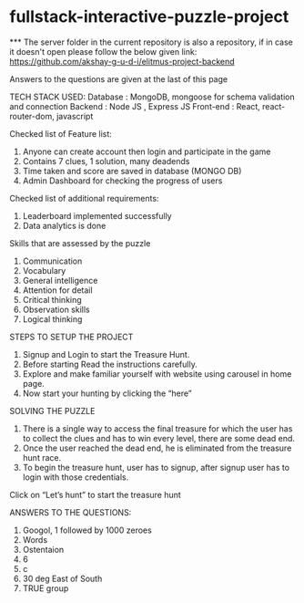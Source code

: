 # fullstack-interactive-puzzle-project

*** The server folder in the current repository is also a repository, if in case it doesn't open please follow the below given link:
https://github.com/akshay-g-u-d-i/elitmus-project-backend

Answers to the questions are given at the last of this page

TECH STACK USED: 
Database : MongoDB, mongoose for schema validation and connection
Backend : Node JS , Express JS
Front-end : React, react-router-dom, javascript

Checked list of Feature list:
1. Anyone can create account then login and participate in the game
2. Contains 7 clues, 1 solution, many deadends
3. Time taken and score are saved in database (MONGO DB)
4. Admin Dashboard for checking the progress of users

Checked list of additional requirements:
1. Leaderboard implemented successfully
2. Data analytics is done


Skills that are assessed by the puzzle
1. Communication
2. Vocabulary
3. General intelligence
4. Attention for detail
5. Critical thinking
6. Observation skills
7. Logical thinking

STEPS TO SETUP THE PROJECT
1.	Signup and Login to start the Treasure Hunt.
2.	Before starting Read the instructions carefully.
3.	Explore and make familiar yourself with website using carousel in home page.
4.	Now start your hunting by clicking the “here” 

SOLVING THE PUZZLE
1. There is a single way to access the final treasure for which the user has to collect the clues and has to win every level, there are some dead end.
2. Once the user reached the dead end, he is eliminated from the treasure hunt race.
3. To begin the treasure hunt, user has to signup, after signup user has to login with those credentials.

Click on “Let’s hunt” to start the treasure hunt

ANSWERS TO THE QUESTIONS:

1. Googol, 1 followed by 1000 zeroes
2. Words
3. Ostentaion
4. 6
5. c
6. 30 deg East of South
7. TRUE group




